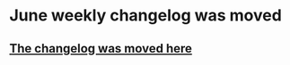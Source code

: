 # June weekly changelog was moved

## [The changelog was moved here](https://github.com/juneHQ/changelog)
